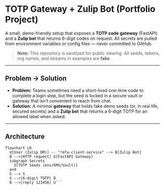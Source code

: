 # TOTP Gateway + Zulip Bot (Portfolio Project)

A small, demo-friendly setup that exposes a **TOTP code gateway** (FastAPI) and a **Zulip bot** that returns 6-digit codes on request. All secrets are pulled from environment variables or config files — never committed to GitHub.

> **Note:** This repository is sanitized for public viewing. All seeds, tokens, org names, and streams in examples are **fake**.

---

## Problem → Solution

- **Problem:** Teams sometimes need a short-lived one-time code to complete a login step, but the seed is locked in a secure vault or gateway that isn’t convenient to reach from chat.  
- **Solution:** A minimal **gateway** that holds fake demo seeds (or, in real life, secured secrets) and a **Zulip bot** that returns a 6-digit TOTP for an allowed label when asked.

---

## Architecture

```mermaid
flowchart LR
  U[User (Zulip DM)] -- "!mfa-client-service" --> B[Zulip Bot]
  B -->|HTTP request| G[FastAPI Gateway]
  subgraph Secrets
    S[TOTP Seeds (env/KMS/Vault)]
  end
  G --> S
  G -->|6-digit TOTP| B
  B -->|reply 123456| U```
